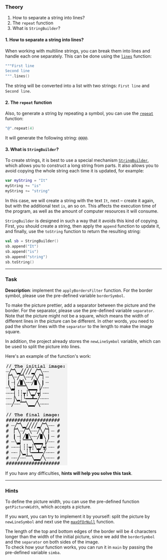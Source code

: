 ### Theory

1. How to separate a string into lines?
2. The `repeat` function
3. What is `StringBuilder`?

#### 1. How to separate a string into lines?

When working with multiline strings, you can break them into lines and handle each one separately. 
This can be done using the [`lines`](https://kotlinlang.org/api/latest/jvm/stdlib/kotlin.text/lines.html) function:
```kotlin
"""First line
Second line
""".lines()
```
The string will be converted into a list with two strings: `First line` and `Second line`.

#### 2. The `repeat` function

Also, to generate a string by repeating a symbol, you can use the [`repeat`](https://kotlinlang.org/api/latest/jvm/stdlib/kotlin.text/repeat.html) function:
```kotlin
"@".repeat(4)
```
It will generate the following string: `@@@@`.

#### 3. What is `StringBuilder`?

To create strings, it is best to use a special mechanism [`StringBuilder`](https://kotlinlang.org/api/latest/jvm/stdlib/kotlin.text/-string-builder/), 
which allows you to construct a long string from parts.
It also allows you to avoid copying the whole string each time it is updated, for example:
```kotlin
var myString = "It"
myString += "is"
myString += "string"
```
In this case, we will create a string with the text `It`, next – create it again, but with the additional text `is`, an so on.
This affects the execution time of the program, as well as the amount of computer resources it will 
consume.

`StringBuilder` is designed in such a way that it avoids this kind of copying. 
First, you should create a string, then apply the `append` function to update it, 
and finally, use the `toString` function to return the resulting string:
```kotlin
val sb = StringBuilder()
sb.append("It")
sb.append("is")
sb.append("string")
sb.toString()
```
___

### Task

**Description**: implement the `applyBordersFilter` function. 
For the border symbol, please use the pre-defined variable `borderSymbol`.

To make the picture prettier, add a separator between the picture and the border.
For the separator, please use the pre-defined variable `separator`.
Note that the picture might not be a square, which means the width of different lines in the picture can be different.
In other words, you need to pad the shorter lines with the `separator` to the length to make the image square.

In addition, the project already stores the `newLineSymbol` variable, which can be used to split the picture into lines.

Here's an example of the function's work:
<p>
    <img src="../../../utils/src/main/resources/images/part1/AlmostDone/when_hint_1.png" alt="Example of the function's work" width="200"/>
</p>


If you have any difficulties, **hints will help you solve this task**.

----

### Hints

<div class="hint" title="Help with determining the width of a picture">
  To define the picture width, you can use the pre-defined function <code>getPictureWidth</code>, which accepts a picture.
  
  If you want, you can try to implement it by yourself: split the picture by <code>newLineSymbol</code> 
  and next use the <a href="https://kotlinlang.org/api/latest/jvm/stdlib/kotlin.text/max-of-or-null.html"><code>maxOfOrNull</code></a> function.   
</div>

<div class="hint" title="The length of the top and bottom edges">
    The length of the top and bottom edges of the border will be 4 characters longer than the width of the initial picture, 
    since we add the <code>borderSymbol</code> and the <code>separator</code> on both sides of the image.
</div>

<div class="hint" title="Pre-defined variable to check your code">
   To check how your function works, you can run it in <code>main</code> by passing the pre-defined variable <code>simba</code>.
</div>
